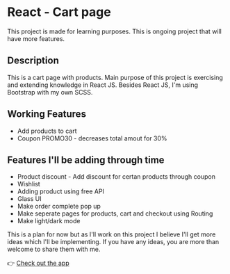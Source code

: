 # React - Cart page

This project is made for learning purposes. This is ongoing project that will have more features.

## Description

This is a cart page with products. Main purpose of this project is exercising and extending knowledge in React JS. Besides React JS, I'm using Bootstrap with my own SCSS.

## Working Features

* Add products to cart
* Coupon PROMO30 - decreases total amout for 30%

## Features I'll be adding through time

* Product discount - Add discount for certan products through coupon
* Wishlist
* Adding product using free API
* Glass UI
* Make order complete pop up
* Make seperate pages for products, cart and checkout using Routing
* Make light/dark mode

This is a plan for now but as I'll work on this project I believe I'll get more ideas which I'll be implementing. If you have any ideas, you are more than welcome to share them with me.

:point_right:  [Check out the app](https://marko-krznar.github.io/React-Webshop/)


